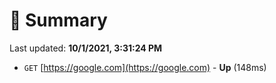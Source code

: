 # 📖 Summary
Last updated: **10/1/2021, 3:31:24 PM**

- `GET` [https://google.com](https://google.com) - **Up** (148ms)
